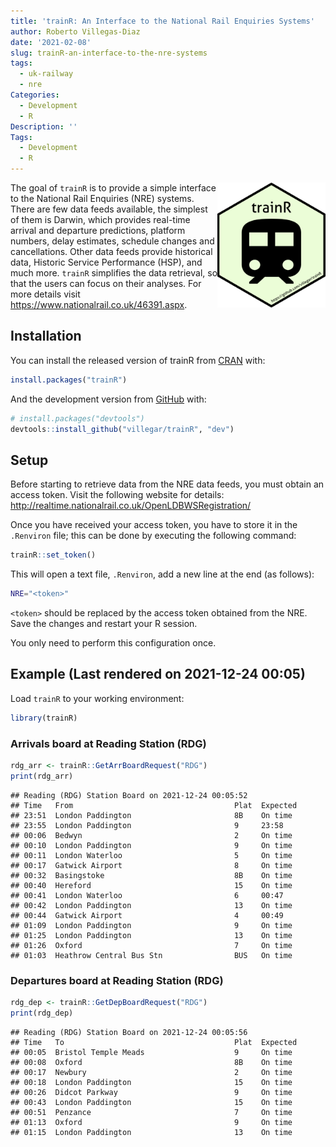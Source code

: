 ```yaml
---
title: 'trainR: An Interface to the National Rail Enquiries Systems'
author: Roberto Villegas-Diaz
date: '2021-02-08'
slug: trainR-an-interface-to-the-nre-systems
tags:
  - uk-railway
  - nre
Categories:
  - Development
  - R
Description: ''
Tags:
  - Development
  - R
---
```


<img src="https://raw.githubusercontent.com/villegar/trainR/main/inst/images/logo.png" alt="logo" align="right" height=200px/>

The goal of `trainR` is to provide a simple interface to the 
National Rail Enquiries (NRE) systems. There are few data feeds 
available, the simplest of them is Darwin, which provides real-time 
arrival and departure predictions, platform numbers, delay estimates, 
schedule changes and cancellations. Other data feeds provide historical 
data, Historic Service Performance (HSP), and much more. `trainR` 
simplifies the data retrieval, so that the users can focus on their 
analyses. For more details visit 
https://www.nationalrail.co.uk/46391.aspx.

## Installation

You can install the released version of trainR from [CRAN](https://CRAN.R-project.org) with:

``` r
install.packages("trainR")
```

And the development version from [GitHub](https://github.com/) with:

``` r
# install.packages("devtools")
devtools::install_github("villegar/trainR", "dev")
```

## Setup
Before starting to retrieve data from the NRE data feeds, you must obtain an access token. 
Visit the following website for details: http://realtime.nationalrail.co.uk/OpenLDBWSRegistration/

Once you have received your access token, you have to store it in the `.Renviron` file; this can be 
done by executing the following command:


```r
trainR::set_token()
```

This will open a text file, `.Renviron`, add a new line at the end (as follows):

```bash
NRE="<token>"
```

`<token>` should be replaced by the access token obtained from the NRE. Save the changes and restart 
your R session.

You only need to perform this configuration once.

## Example (Last rendered on 2021-12-24 00:05)

Load `trainR` to your working environment:

```r
library(trainR)
```

### Arrivals board at Reading Station (RDG)


```r
rdg_arr <- trainR::GetArrBoardRequest("RDG")
print(rdg_arr)
```

```
## Reading (RDG) Station Board on 2021-12-24 00:05:52
## Time   From                                    Plat  Expected
## 23:51  London Paddington                       8B    On time
## 23:55  London Paddington                       9     23:58
## 00:06  Bedwyn                                  2     On time
## 00:10  London Paddington                       9     On time
## 00:11  London Waterloo                         5     On time
## 00:17  Gatwick Airport                         8     On time
## 00:32  Basingstoke                             8B    On time
## 00:40  Hereford                                15    On time
## 00:41  London Waterloo                         6     00:47
## 00:42  London Paddington                       13    On time
## 00:44  Gatwick Airport                         4     00:49
## 01:09  London Paddington                       9     On time
## 01:25  London Paddington                       13    On time
## 01:26  Oxford                                  7     On time
## 01:03  Heathrow Central Bus Stn                BUS   On time
```

### Departures board at Reading Station (RDG)


```r
rdg_dep <- trainR::GetDepBoardRequest("RDG")
print(rdg_dep)
```

```
## Reading (RDG) Station Board on 2021-12-24 00:05:56
## Time   To                                      Plat  Expected
## 00:05  Bristol Temple Meads                    9     On time
## 00:08  Oxford                                  8B    On time
## 00:17  Newbury                                 2     On time
## 00:18  London Paddington                       15    On time
## 00:26  Didcot Parkway                          9     On time
## 00:43  London Paddington                       15    On time
## 00:51  Penzance                                7     On time
## 01:13  Oxford                                  9     On time
## 01:15  London Paddington                       13    On time
```

